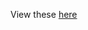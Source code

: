 
View these [here](https://github.com/GSA/training-pathway-data-practitioner/blob/master/Cohort%201/human-centered-design/HCD%20Resources.pdf)
